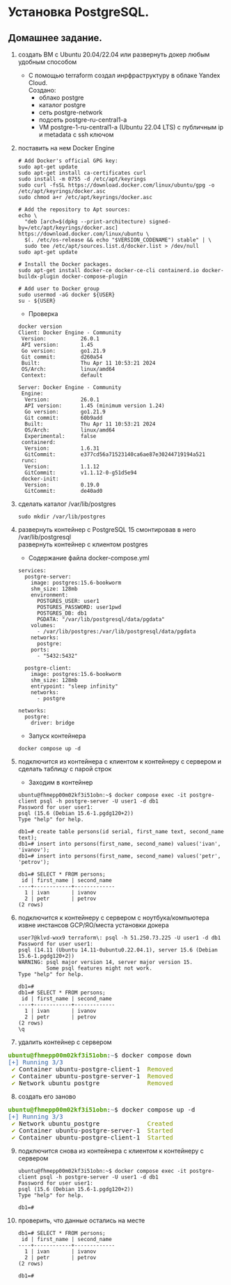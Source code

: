 # Установка PostgreSQL. 
## Домашнее задание.
1. создать ВМ с Ubuntu 20.04/22.04 или развернуть докер любым удобным способом

    - С помощью terraform создал инрфраструктуру в облаке Yandex Cloud. \
      Создано: 
      - облако postgre
      - каталог postgre
      - сеть postgre-network
      - подсеть postgre-ru-central1-a
      - VM postgre-1-ru-central1-a (Ubuntu 22.04 LTS) с публичным ip и metadata с ssh ключом
2. поставить на нем Docker Engine
    ```
    # Add Docker's official GPG key:
    sudo apt-get update
    sudo apt-get install ca-certificates curl
    sudo install -m 0755 -d /etc/apt/keyrings
    sudo curl -fsSL https://download.docker.com/linux/ubuntu/gpg -o /etc/apt/keyrings/docker.asc
    sudo chmod a+r /etc/apt/keyrings/docker.asc
    
    # Add the repository to Apt sources:
    echo \
      "deb [arch=$(dpkg --print-architecture) signed-by=/etc/apt/keyrings/docker.asc] https://download.docker.com/linux/ubuntu \
      $(. /etc/os-release && echo "$VERSION_CODENAME") stable" | \
      sudo tee /etc/apt/sources.list.d/docker.list > /dev/null
    sudo apt-get update

    # Install the Docker packages.
    sudo apt-get install docker-ce docker-ce-cli containerd.io docker-buildx-plugin docker-compose-plugin

    # Add user to Docker group
    sudo usermod -aG docker ${USER}
    su - ${USER}
    ```
    - Проверка 
  
    ```
    docker version
    Client: Docker Engine - Community
     Version:           26.0.1
     API version:       1.45
     Go version:        go1.21.9
     Git commit:        d260a54
     Built:             Thu Apr 11 10:53:21 2024
     OS/Arch:           linux/amd64
     Context:           default
    
    Server: Docker Engine - Community
     Engine:
      Version:          26.0.1
      API version:      1.45 (minimum version 1.24)
      Go version:       go1.21.9
      Git commit:       60b9add
      Built:            Thu Apr 11 10:53:21 2024
      OS/Arch:          linux/amd64
      Experimental:     false
     containerd:
      Version:          1.6.31
      GitCommit:        e377cd56a71523140ca6ae87e30244719194a521
     runc:
      Version:          1.1.12
      GitCommit:        v1.1.12-0-g51d5e94
     docker-init:
      Version:          0.19.0
      GitCommit:        de40ad0
    
    ```
3. сделать каталог /var/lib/postgres
   ```
   sudo mkdir /var/lib/postgres
   ```
4. развернуть контейнер с PostgreSQL 15 смонтировав в него /var/lib/postgresql \
   развернуть контейнер с клиентом postgres
    - Содержание файла docker-compose.yml
    ```
    services:
      postgre-server:
        image: postgres:15.6-bookworm
        shm_size: 128mb
        environment:
          POSTGRES_USER: user1
          POSTGRES_PASSWORD: user1pwd
          POSTGRES_DB: db1
          PGDATA: "/var/lib/postgresql/data/pgdata"  
        volumes:
          - /var/lib/postgres:/var/lib/postgresql/data/pgdata
        networks:
          postgre:
        ports:
          - "5432:5432"    
    
      postgre-client:
        image: postgres:15.6-bookworm
        shm_size: 128mb
        entrypoint: "sleep infinity"
        networks:
          - postgre
    
    networks:
      postgre:
        driver: bridge
    ```
    - Запуск контейнера
    ```
    docker compose up -d
    ```  

5. подключится из контейнера с клиентом к контейнеру с сервером и сделать таблицу с парой строк
   - Заходим в контейнер 
   ```
   ubuntu@fhmepp00m02kf3i51obn:~$ docker compose exec -it postgre-client psql -h postgre-server -U user1 -d db1
   Password for user user1: 
   psql (15.6 (Debian 15.6-1.pgdg120+2))
   Type "help" for help.
   
   db1=# create table persons(id serial, first_name text, second_name text);
   db1=# insert into persons(first_name, second_name) values('ivan', 'ivanov');
   db1=# insert into persons(first_name, second_name) values('petr', 'petrov');

   db1=# SELECT * FROM persons;
    id | first_name | second_name 
   ----+------------+-------------
     1 | ivan       | ivanov
     2 | petr       | petrov
   (2 rows)
   ```
6. подключится к контейнеру с сервером с ноутбука/компьютера извне инстансов GCP/ЯО/места установки докера
   ```
   user7@klvd-wxx9 terraform\: psql -h 51.250.73.225 -U user1 -d db1
   Password for user user1: 
   psql (14.11 (Ubuntu 14.11-0ubuntu0.22.04.1), server 15.6 (Debian 15.6-1.pgdg120+2))
   WARNING: psql major version 14, server major version 15.
            Some psql features might not work.
   Type "help" for help.
   
   db1=# 
   db1=# SELECT * FROM persons;
    id | first_name | second_name 
   ----+------------+-------------
     1 | ivan       | ivanov
     2 | petr       | petrov
   (2 rows)
   \q

7. удалить контейнер с сервером
    
<pre><font color="#4E9A06"><b>ubuntu@fhmepp00m02kf3i51obn</b></font>:<font       color="#829395"><b>~</b></font>$ docker compose down
<font color="#3465A4">[+] Running 3/3</font>      
 <font color="#849900">✔</font> Container ubuntu-postgre-client-1  <font       color="#849900">Removed</font>                                                                                                                                                          <font color="#3465A4">10.3s </font>
 <font color="#849900">✔</font> Container ubuntu-postgre-server-1  <font       color="#849900">Removed</font>                                                                                                                                                           <font color="#3465A4">0.3s </font>
 <font color="#849900">✔</font> Network ubuntu_postgre             <font       color="#849900">Removed</font></pre> 
 
8. создать его заново

<pre><font color="#4E9A06"><b>ubuntu@fhmepp00m02kf3i51obn</b></font>:<font color="#829395"><b>~</b></font>$ docker compose up -d
<font color="#3465A4">[+] Running 3/3</font>
 <font color="#849900">✔</font> Network ubuntu_postgre             <font color="#849900">Created</font>                                                                                                                                                           <font color="#3465A4">0.1s </font>
 <font color="#849900">✔</font> Container ubuntu-postgre-server-1  <font color="#849900">Started</font>                                                                                                                                                           <font color="#3465A4">0.1s </font>
 <font color="#849900">✔</font> Container ubuntu-postgre-client-1  <font color="#849900">Started</font></pre>   


9. подключится снова из контейнера с клиентом к контейнеру с сервером
   ```
   ubuntu@fhmepp00m02kf3i51obn:~$ docker compose exec -it postgre-client psql -h postgre-server -U user1 -d db1
   Password for user user1: 
   psql (15.6 (Debian 15.6-1.pgdg120+2))
   Type "help" for help.
   
   db1=#

10. проверить, что данные остались на месте
    ```
    db1=# SELECT * FROM persons;
     id | first_name | second_name 
    ----+------------+-------------
      1 | ivan       | ivanov
      2 | petr       | petrov
    (2 rows)
    
    db1=#       